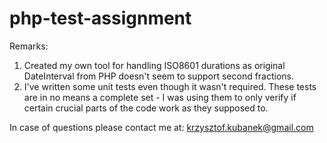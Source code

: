# php-test-assignment

Remarks:
1. Created my own tool for handling ISO8601 durations as original DateInterval from PHP doesn't seem to support second fractions.
2. I've written some unit tests even though it wasn't required. These tests are in no means a complete set - I was using them to only verify if certain crucial parts of the code work as they supposed to.

In case of questions please contact me at: krzysztof.kubanek@gmail.com

